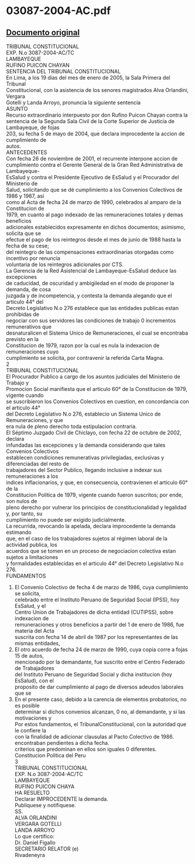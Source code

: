 
03087-2004-AC.pdf
=================
  
[Documento original](https://tc.gob.pe/jurisprudencia/2005/03087-2004-AC.pdf)  
---  
TRIBUNAL CONSTITUCIONAL  
EXP. N.o 3087-2004-AC/TC  
LAMBAYEQUE  
RUFINO PUICON CHAYAN  
SENTENCIA DEL TRIBUNAL CONSTITUCIONAL  
En Lima, a los 19 dias del mes de enero de 2005, la Sala Primera del Tribunal  
Constitucional, con la asistencia de los senores magistrados Alva Orlandini, Vergara  
Gotelli y Landa Arroyo, pronuncia la siguiente sentencia  
ASUNTO  
Recurso extraordinario interpuesto por don Rufino Puicon Chayan contra la  
sentencia de la Segunda Sala Civil de la Corte Superior de Justicia de Lambayeque, de fojas  
203, su fecha 5 de mayo de 2004, que declara improcedente la accion de cumplimiento de  
autos.  
ANTECEDENTES  
Con fecha 26 de noviembre de 2001, el recurrente interpone accion de  
cumplimiento contra el Gerente General de la Gran Red Administrativa de Lambayeque-  
EsSalud y contra el Presidente Ejecutivo de EsSalud y el Procurador del Ministerio de  
Salud, solicitando que se dé cumplimiento a los Convenios Colectivos de 1986 y 1987, asi  
como al Acta de fecha 24 de marzo de 1990, celebrados al amparo de la Constitucion de  
1979, en cuanto al pago indexado de las remuneraciones totales y demas beneficios  
adicionales establecidos expresamente en dichos documentos; asimismo, solicita que se  
efectue el pago de los reintegros desde el mes de junio de 1988 hasta la fecha de su cese;  
del reintegro de las compensaciones extraordinarias otorgadas como incentivo por renuncia  
voluntaria de los reintegros adicionales por CTS.  
La Gerencia de la Red Asistencial de Lambayeque-EsSalud deduce las excepciones  
de caducidad, de oscuridad y ambigiledad en el modo de proponer la demanda, de cosa  
juzgada y de incompetencia, y contesta la demanda alegando que el articulo 44° del  
Decreto Legislativo N.o 276 establece que las entidades publicas estan prohibidas de  
negociar con sus servidores las condiciones de trabajo 0 incrementos remunerativos que  
desnaturalicen el Sistema Unico de Remuneraciones, el cual se encontraba previsto en la  
Constitucion de 1979, razon por la cual es nula la indexacion de remuneraciones cuyo  
cumplimiento se solicita, por contravenir la referida Carta Magna.  
2  
TRIBUNAL CONSTITUCIONAL  
El Procurador Publico a cargo de los asuntos judiciales del Ministerio de Trabajo y  
Promocion Social manifiesta que el articulo 60° de la Constitucion de 1979, vigente cuando  
se suscribieron los Convenios Colectivos en cuestion, en concordancia con el articulo 44°  
del Decreto Legislativo N.o 276, establecio un Sistema Unico de Remuneraciones, y que  
era nula de pleno derecho toda estipulacion contraria.  
El Séptimo Juzgado Civil de Chiclayo, con fecha 22 de octubre de 2002, declara  
infundadas las excepciones y la demanda considerando que tales Convenios Colectivos  
establecen condiciones remunerativas privilegiadas, exclusivas y diferenciadas del resto de  
trabajadores del Sector Publico, llegando inclusive a indexar sus remuneraciones a los  
indices inflacionarios, y que, en consecuencia, contravienen el articulo 60° de la  
Constitucion Politica de 1979, vigente cuando fueron suscritos; por ende, son nulos de  
pleno derecho por vulnerar los principios de constitucionalidad y legalidad y, por tanto, su  
cumplimiento no puede ser exigido judicialmente.  
La recurrida, revocando la apelada, declara improcedente la demanda estimando  
que, en el caso de los trabajadores sujetos al régimen laboral de la actividad publica, los  
acuerdos que se tomen en un proceso de negociacion colectiva estan sujetos a limitaciones  
y formalidades establecidas en el articulo 44° del Decreto Legislativo N.o 276.  
FUNDAMENTOS  
1. El Convenio Colectivo de fecha 4 de marzo de 1986, cuya cumplimiento se solicita,  
celebrado entre el Instituto Peruano de Seguridad Social (IPSS), hoy EsSalud, y el  
Centro Union de Trabajadores de dicha entidad (CUTIPSS), sobre indexacion de  
remuneraciones y otros beneficios a partir del 1 de enero de 1986, fue materia del Acta  
suscrita con fecha 14 de abril de 1987 por los representantes de las mismas entidades,  
2. El otro acuerdo de fecha 24 de marzo de 1990, cuya copia corre a fojas 15 de autos,  
mencionado por la demandante, fue suscrito entre el Centro Federado de Trabajadores  
del Instituto Peruano de Seguridad Social y dicha institucion (hoy EsSalud), con el  
proposito de dar cumplimiento al pago de diversos adeudos laborales que se  
3. En el presente caso, debido a la carencia de elementos probatorios, no es posible  
determinar si dichos convenios alcanzan, 0 no, al demandante, y si las motivaciones y  
Por estos fundamentos, el TribunalConstitucional, con la autoridad que le confiere la  
con la finalidad de adicionar clausulas al Pacto Colectivo de 1986.  
encontraban pendientes a dicha fecha.  
criterios que predominan en ellos son iguales 0 diferentes.  
Constitucion Politica del Peru  
3  
TRIBUNAL CONSTITUCIONAL  
EXP. N.o 3087-2004-AC/TC  
LAMBAYEQUE  
RUFINO PUICON CHAYA  
HA RESUELTO  
Declarar IMPROCEDENTE la demanda.  
Publiquese y notifiquese.  
SS.  
ALVA ORLANDINI  
VERGARA GOTELLI  
LANDA ARROYO  
Lo que certifico:  
Dr. Daniel Figallo  
SECRETARIO RELATOR (e)  
Rivadeneyra